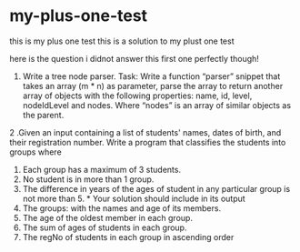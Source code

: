 # my-plus-one-test
this is my plus one test
this is a solution to my plust one test

here is the question
i didnot answer this first one perfectly though!


1. Write a tree node parser.
Task:
Write a function “parser” snippet that takes an array (m * n) as parameter, parse the array to
return another array of objects with the following properties: name, id, level, nodeIdLevel and
nodes. Where “nodes” is an array of similar objects as the parent.





2 .Given an input containing a list of students' names, dates of birth, and their registration number.
Write a program that classifies the students into groups where
1. Each group has a maximum of 3 students.
2. No student is in more than 1 group.
3. The difference in years of the ages of student in any particular group is not more than 5. *
Your solution should include in its output
1. The groups: with the names and age of its members.
2. The age of the oldest member in each group.
3. The sum of ages of students in each group.
4. The regNo of students in each group in ascending order

